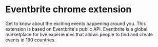 Eventbrite chrome extension
===========================
Get to know about the exciting events happening around you. This extension is based on Eventbrite's public API. Eventbrite is a global marketplace for live experiences that allows people to find and create events in 190 countries.
